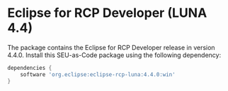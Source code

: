 # Eclipse for RCP Developer (LUNA 4.4)

The package contains the Eclipse for RCP Developer release in version 4.4.0. Install this SEU-as-Code package using the following dependency:
```groovy
dependencies {
	software 'org.eclipse:eclipse-rcp-luna:4.4.0:win'
}
```